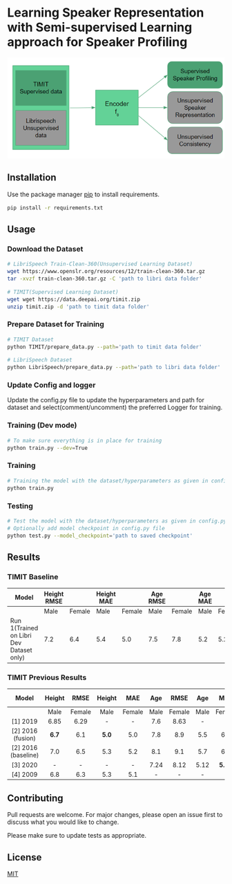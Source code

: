 # Learning Speaker Representation with Semi-supervised Learning approach for Speaker Profiling

![](assets/framework.PNG)

## Installation

Use the package manager [pip](https://pip.pypa.io/en/stable/) to install requirements.

```bash
pip install -r requirements.txt
```

## Usage
### Download the Dataset

```bash
# LibriSpeech Train-Clean-360(Unsupervised Learning Dataset)
wget https://www.openslr.org/resources/12/train-clean-360.tar.gz
tar -xvzf train-clean-360.tar.gz -C 'path to libri data folder'
```
```bash
# TIMIT(Supervised Learning Dataset)
wget wget https://data.deepai.org/timit.zip
unzip timit.zip -d 'path to timit data folder'
```

### Prepare Dataset for Training

```bash
# TIMIT Dataset
python TIMIT/prepare_data.py --path='path to timit data folder'
```
```bash
# LibriSpeech Dataset
python LibriSpeech/prepare_data.py --path='path to libri data folder'
```

### Update Config and logger

Update the config.py file to update the hyperparameters and path for dataset and select(comment/uncomment) the preferred Logger for training.

### Training (Dev mode)
```bash
# To make sure everything is in place for training
python train.py --dev=True
```

### Training 
```bash
# Training the model with the dataset/hyperparameters as given in config.py
python train.py 
```

### Testing 
```bash
# Test the model with the dataset/hyperparameters as given in config.py
# Optionally add model checkpoint in config.py file
python test.py --model_checkpoint='path to saved checkpoint'
```

## Results

### TIMIT Baseline
| Model                                  	| Height RMSE 	|        	| Height MAE 	|        	| Age RMSE 	|        	| Age MAE 	|        	| Gender Acc 	|
|----------------------------------------	|-------------	|--------	|------------	|--------	|----------	|--------	|---------	|--------	|------------	|
|                                        	| Male        	| Female 	| Male       	| Female 	| Male     	| Female 	| Male    	| Female 	|            	|
| Run 1(Trained on Libri Dev Dataset only)                        	| 7.2         	| 6.4    	| 5.4        	| 5.0    	| 7.5      	| 7.8    	| 5.2     	| 5.2    	| 0.995      	|

### TIMIT Previous Results
|        Model        	|  Height 	|  RMSE  	|  Height 	|   MAE  	|  Age 	|  RMSE  	|  Age 	|   MAE  	| Gender Acc 	|
|:-------------------:	|:-------:	|:------:	|:-------:	|:------:	|:----:	|:------:	|:----:	|:------:	|:----------:	|
|                     	|   Male  	| Female 	|   Male  	| Female 	| Male 	| Female 	| Male 	| Female 	|            	|
|       [1] 2019      	|   6.85  	|  6.29  	|    -    	|    -   	|  7.6 	|  8.63  	|   -  	|    -   	|            	|
|  [2] 2016 (fusion)  	|   **6.7**   	|   6.1  	|  **5.0**   	|   5.0  	|  7.8 	|   8.9  	|  5.5 	|   6.5  	|            	|
| [2] 2016 (baseline) 	|   7.0   	|   6.5  	|   5.3   	|   5.2  	|  8.1 	|   9.1  	|  5.7 	|   6.2  	|            	|
|       [3] 2020      	|    -    	|    -   	|    -    	|    -   	| 7.24 	|  8.12  	| 5.12 	|  **5.29**  	|    **0.996**   	|
|       [4] 2009      	|   6.8   	|   6.3  	|   5.3   	|   5.1  	|   -  	|    -   	|   -  	|    -   	|            	|

## Contributing
Pull requests are welcome. For major changes, please open an issue first to discuss what you would like to change.

Please make sure to update tests as appropriate.

## License
[MIT](https://choosealicense.com/licenses/mit/)